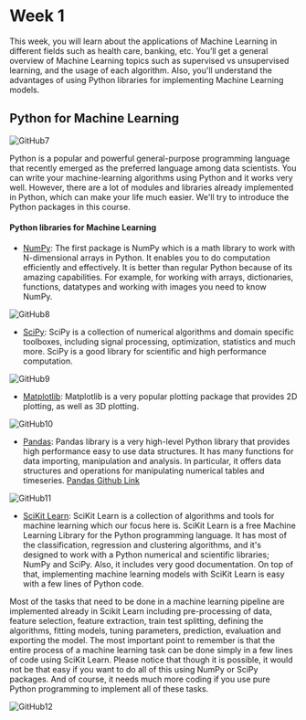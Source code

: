 # Week 1

This week, you will learn about the applications of Machine Learning in different fields such as health care, banking, etc.
You’ll get a general overview of Machine Learning topics such as supervised vs unsupervised learning, and the usage of each algorithm.
Also, you'll understand the advantages of using Python libraries for implementing Machine Learning models.

## Python for Machine Learning

![GitHub7](https://user-images.githubusercontent.com/55942773/67643385-009b2680-f93d-11e9-89c9-476156343b8e.JPG)

Python is a popular and powerful general-purpose programming language that recently emerged as the preferred language among data scientists. You can write your machine-learning algorithms using Python and it works very well. However, there are a lot of modules and libraries already implemented in Python, which can make your life much easier. We'll try to introduce the Python packages in this course.

#### Python libraries for Machine Learning

- [NumPy](https://numpy.org): The first package is NumPy which is a math library to work with N-dimensional arrays in Python.
It enables you to do computation efficiently and effectively. It is better than regular Python because of its amazing capabilities.
For example, for working with arrays, dictionaries, functions, datatypes and working with images you need to know NumPy.

![GitHub8](https://user-images.githubusercontent.com/55942773/67643386-009b2680-f93d-11e9-9ef8-74e84eff5081.JPG)

- [SciPy](https://www.scipy.org): SciPy is a collection of numerical algorithms and domain specific toolboxes, including signal processing, optimization, statistics and much more.
SciPy is a good library for scientific and high performance computation.

![GitHub9](https://user-images.githubusercontent.com/55942773/67643387-0133bd00-f93d-11e9-955f-374d11d0e039.JPG)

- [Matplotlib](https://matplotlib.org): Matplotlib is a very popular plotting package that provides 2D plotting, as well as 3D plotting.

![GitHub10](https://user-images.githubusercontent.com/55942773/67643388-0133bd00-f93d-11e9-862b-eda4d896153d.JPG)

- [Pandas](https://pandas.pydata.org): Pandas library is a very high-level Python library that provides high performance easy to use data structures.
It has many functions for data importing, manipulation and analysis.
In particular, it offers data structures and operations for manipulating numerical tables and timeseries.
[Pandas Github Link](https://github.com/pandas-dev/pandas)

![GitHub11](https://user-images.githubusercontent.com/55942773/67643389-0133bd00-f93d-11e9-93a2-1f5eaeaccd1e.JPG)

- [SciKit Learn](https://scikit-learn.org/stable/): SciKit Learn is a collection of algorithms and tools for machine learning which our focus here is.
SciKit Learn is a free Machine Learning Library for the Python programming language.
It has most of the classification, regression and clustering algorithms, and it's designed to work with a Python numerical and scientific libraries; NumPy and SciPy.
Also, it includes very good documentation.
On top of that, implementing machine learning models with SciKit Learn is easy with a few lines of Python code.

Most of the tasks that need to be done in a machine learning pipeline are implemented already in Scikit Learn including pre-processing
of data, feature selection, feature extraction, train test splitting, defining the algorithms, fitting models, tuning parameters, 
prediction, evaluation and exporting the model.
The most important point to remember is that the entire process of a machine learning task can be done simply in a few lines of code using SciKit Learn.
Please notice that though it is possible, it would not be that easy if you want to do all of this using NumPy or SciPy packages.
And of course, it needs much more coding if you use pure Python programming to implement all of these tasks.

![GitHub12](https://user-images.githubusercontent.com/55942773/67643390-01cc5380-f93d-11e9-9bbd-58fe316529e6.JPG)
